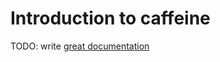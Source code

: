 # Introduction to caffeine

TODO: write [great documentation](http://jacobian.org/writing/what-to-write/)
